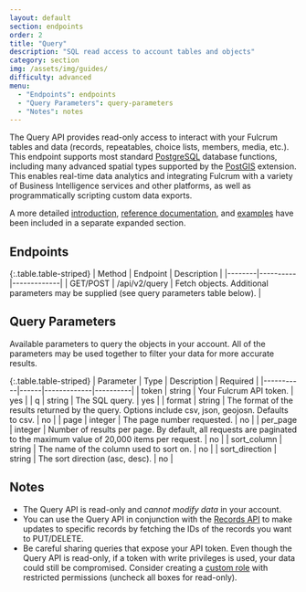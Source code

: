 ```yaml
---
layout: default
section: endpoints
order: 2
title: "Query"
description: "SQL read access to account tables and objects"
category: section
img: /assets/img/guides/
difficulty: advanced
menu:		
  - "Endpoints": endpoints
  - "Query Parameters": query-parameters
  - "Notes": notes
---
```


The Query API provides read-only access to interact with your Fulcrum tables and data (records, repeatables, choice lists, members, media, etc.). This endpoint supports most standard [PostgreSQL](https://www.postgresql.org/) database functions, including many advanced spatial types supported by the [PostGIS](http://postgis.net/) extension. This enables real-time data analytics and integrating Fulcrum with a variety of Business Intelligence services and other platforms, as well as programmatically scripting custom data exports.

A more detailed [introduction](/query-api/intro/), [reference documentation](/query-api/reference/), and [examples](/query-api/examples/) have been included in a separate expanded section.

## Endpoints

{:.table.table-striped}
| Method | Endpoint | Description |
|--------|----------|-------------|
| GET/POST | /api/v2/query | Fetch objects. Additional parameters may be supplied (see query parameters table below). |

## Query Parameters

Available parameters to query the objects in your account. All of the parameters may be used together to filter your data for more accurate results.

{:.table.table-striped}
| Parameter | Type | Description | Required |
|-----------|------|-------------|----------|
| token | string | Your Fulcrum API token. | yes |
| q | string | The SQL query. | yes |
| format | string | The format of the results returned by the query. Options include csv, json, geojosn. Defaults to csv. | no |
| page | integer | The page number requested. | no |
| per_page | integer | Number of results per page. By default, all requests are paginated to the maximum value of 20,000 items per request. | no |
| sort_column | string | The name of the column used to sort on. | no |
| sort_direction | string | The sort direction (asc, desc). | no |

## Notes

* The Query API is read-only and _cannot modify data_ in your account.
* You can use the Query API in conjunction with the [Records API](/endpoints/records/) to make updates to specific records by fetching the IDs of the records you want to PUT/DELETE.
* Be careful sharing queries that expose your API token. Even though the Query API is read-only, if a token with write privileges is used, your data could still be compromised. Consider creating a [custom role](http://www.fulcrumapp.com/help/creating-custom-roles/) with restricted permissions (uncheck all boxes for read-only).
